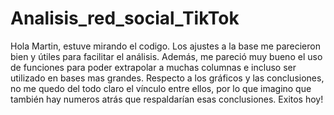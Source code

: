 # Analisis_red_social_TikTok

Hola Martin, estuve mirando el codigo. Los ajustes a la base me parecieron bien y útiles para facilitar el análisis. 
Además, me pareció muy bueno el uso de funciones para poder extrapolar a muchas columnas e incluso ser utilizado en bases mas grandes.
Respecto a los gráficos y las conclusiones, no me quedo del todo claro el vínculo entre ellos, por lo que imagino que también hay numeros atrás que respaldarían esas conclusiones.
Exitos hoy!
